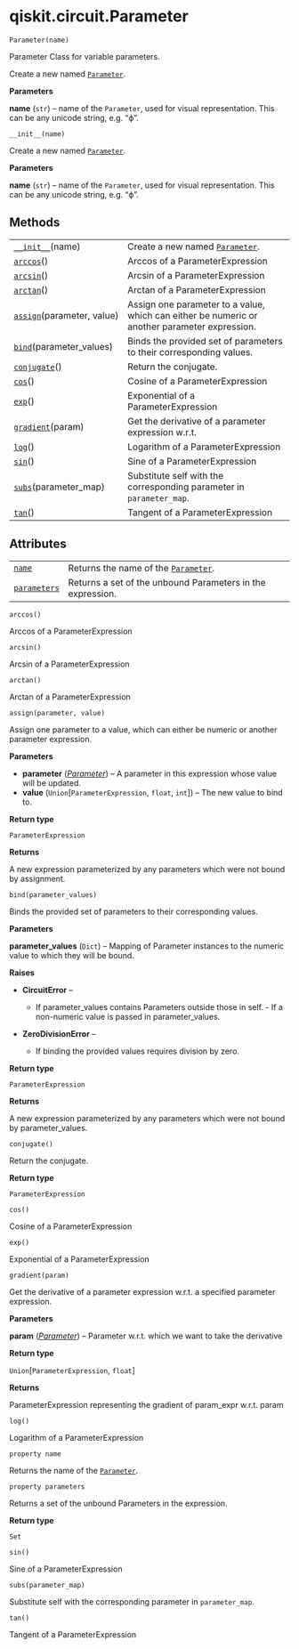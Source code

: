 # qiskit.circuit.Parameter



`Parameter(name)`

Parameter Class for variable parameters.

Create a new named [`Parameter`](#qiskit.circuit.Parameter "qiskit.circuit.Parameter").

**Parameters**

**name** (`str`) – name of the `Parameter`, used for visual representation. This can be any unicode string, e.g. “ϕ”.



`__init__(name)`

Create a new named [`Parameter`](#qiskit.circuit.Parameter "qiskit.circuit.Parameter").

**Parameters**

**name** (`str`) – name of the `Parameter`, used for visual representation. This can be any unicode string, e.g. “ϕ”.

## Methods

|                                                                                                  |                                                                                               |
| ------------------------------------------------------------------------------------------------ | --------------------------------------------------------------------------------------------- |
| [`__init__`](#qiskit.circuit.Parameter.__init__ "qiskit.circuit.Parameter.__init__")(name)       | Create a new named [`Parameter`](#qiskit.circuit.Parameter "qiskit.circuit.Parameter").       |
| [`arccos`](#qiskit.circuit.Parameter.arccos "qiskit.circuit.Parameter.arccos")()                 | Arccos of a ParameterExpression                                                               |
| [`arcsin`](#qiskit.circuit.Parameter.arcsin "qiskit.circuit.Parameter.arcsin")()                 | Arcsin of a ParameterExpression                                                               |
| [`arctan`](#qiskit.circuit.Parameter.arctan "qiskit.circuit.Parameter.arctan")()                 | Arctan of a ParameterExpression                                                               |
| [`assign`](#qiskit.circuit.Parameter.assign "qiskit.circuit.Parameter.assign")(parameter, value) | Assign one parameter to a value, which can either be numeric or another parameter expression. |
| [`bind`](#qiskit.circuit.Parameter.bind "qiskit.circuit.Parameter.bind")(parameter\_values)      | Binds the provided set of parameters to their corresponding values.                           |
| [`conjugate`](#qiskit.circuit.Parameter.conjugate "qiskit.circuit.Parameter.conjugate")()        | Return the conjugate.                                                                         |
| [`cos`](#qiskit.circuit.Parameter.cos "qiskit.circuit.Parameter.cos")()                          | Cosine of a ParameterExpression                                                               |
| [`exp`](#qiskit.circuit.Parameter.exp "qiskit.circuit.Parameter.exp")()                          | Exponential of a ParameterExpression                                                          |
| [`gradient`](#qiskit.circuit.Parameter.gradient "qiskit.circuit.Parameter.gradient")(param)      | Get the derivative of a parameter expression w\.r.t.                                          |
| [`log`](#qiskit.circuit.Parameter.log "qiskit.circuit.Parameter.log")()                          | Logarithm of a ParameterExpression                                                            |
| [`sin`](#qiskit.circuit.Parameter.sin "qiskit.circuit.Parameter.sin")()                          | Sine of a ParameterExpression                                                                 |
| [`subs`](#qiskit.circuit.Parameter.subs "qiskit.circuit.Parameter.subs")(parameter\_map)         | Substitute self with the corresponding parameter in `parameter_map`.                          |
| [`tan`](#qiskit.circuit.Parameter.tan "qiskit.circuit.Parameter.tan")()                          | Tangent of a ParameterExpression                                                              |

## Attributes

|                                                                                            |                                                                                              |
| ------------------------------------------------------------------------------------------ | -------------------------------------------------------------------------------------------- |
| [`name`](#qiskit.circuit.Parameter.name "qiskit.circuit.Parameter.name")                   | Returns the name of the [`Parameter`](#qiskit.circuit.Parameter "qiskit.circuit.Parameter"). |
| [`parameters`](#qiskit.circuit.Parameter.parameters "qiskit.circuit.Parameter.parameters") | Returns a set of the unbound Parameters in the expression.                                   |



`arccos()`

Arccos of a ParameterExpression



`arcsin()`

Arcsin of a ParameterExpression



`arctan()`

Arctan of a ParameterExpression



`assign(parameter, value)`

Assign one parameter to a value, which can either be numeric or another parameter expression.

**Parameters**

*   **parameter** ([*Parameter*](#qiskit.circuit.Parameter "qiskit.circuit.Parameter")) – A parameter in this expression whose value will be updated.
*   **value** (`Union`\[`ParameterExpression`, `float`, `int`]) – The new value to bind to.

**Return type**

`ParameterExpression`

**Returns**

A new expression parameterized by any parameters which were not bound by assignment.



`bind(parameter_values)`

Binds the provided set of parameters to their corresponding values.

**Parameters**

**parameter\_values** (`Dict`) – Mapping of Parameter instances to the numeric value to which they will be bound.

**Raises**

*   **CircuitError** –

    *   If parameter\_values contains Parameters outside those in self. - If a non-numeric value is passed in parameter\_values.

*   **ZeroDivisionError** –

    *   If binding the provided values requires division by zero.

**Return type**

`ParameterExpression`

**Returns**

A new expression parameterized by any parameters which were not bound by parameter\_values.



`conjugate()`

Return the conjugate.

**Return type**

`ParameterExpression`



`cos()`

Cosine of a ParameterExpression



`exp()`

Exponential of a ParameterExpression



`gradient(param)`

Get the derivative of a parameter expression w\.r.t. a specified parameter expression.

**Parameters**

**param** ([*Parameter*](#qiskit.circuit.Parameter "qiskit.circuit.Parameter")) – Parameter w\.r.t. which we want to take the derivative

**Return type**

`Union`\[`ParameterExpression`, `float`]

**Returns**

ParameterExpression representing the gradient of param\_expr w\.r.t. param



`log()`

Logarithm of a ParameterExpression



`property name`

Returns the name of the [`Parameter`](#qiskit.circuit.Parameter "qiskit.circuit.Parameter").



`property parameters`

Returns a set of the unbound Parameters in the expression.

**Return type**

`Set`



`sin()`

Sine of a ParameterExpression



`subs(parameter_map)`

Substitute self with the corresponding parameter in `parameter_map`.



`tan()`

Tangent of a ParameterExpression
